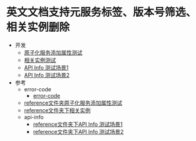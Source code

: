 # 英文文档支持元服务标签、版本号筛选、相关实例删除

- 开发<!--developer-->
    - [原子化服务添加属性测试](onlyfortest/media/auto-service-test-dev.md)
    - [相关实例测试](onlyfortest/media/sample-test-dev.md)
    - [API Info 测试场景1](onlyfortest/media/api-info-TC-one-dev.md)
    - [API Info 测试场景2](onlyfortest/media/api-info-TC-two-dev.md)
- 参考<!--reference-->
    <!--Del-->
    - error-code<!--reference-error-code-->
        - [error-code](onlyfortest/reference/apis-media-kit/errorcode-media.md)
    <!--DelEnd-->   
    - [reference文件夹原子化服务添加属性测试](onlyfortest/reference/auto-service-test.md)
    - [reference文件夹下相关实例](onlyfortest/reference/sample-test.md)
    - api-info<!--reference-api-info-->
        - [reference文件夹下API Info 测试场景1](onlyfortest/reference/api-info-test-kit/api-info-TC-one.md)
        - [reference文件夹下API Info 测试场景2](onlyfortest/reference/api-info-test-kit/api-info-TC-two.md)
